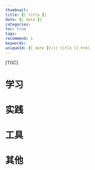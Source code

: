 ```yaml
---
thumbnail:
title: {{ title }}
date: {{ date }}
categories: 
toc: true
tags:
recommend: 1
keywords:
uniqueId: {{ date }}/{{ title }}.html
---
```




[TOC]

<!--more-->

# 学习



# 实践



# 工具



# 其他


